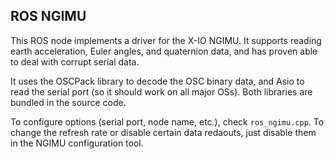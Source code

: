 ## ROS NGIMU
This ROS node implements a driver for the X-IO NGIMU. It supports reading earth acceleration, Euler angles, and quaternion data, and has proven able to deal with corrupt serial data.  

It uses the OSCPack library to decode the OSC binary data, and Asio to read the serial port (so it should work on all major OSs).  Both libraries are bundled in the source code.

To configure options (serial port, node name, etc.), check `ros_ngimu.cpp`.  To change the refresh rate or disable certain data redaouts, just disable them in the NGIMU configuration tool.